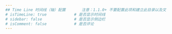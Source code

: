 ```yaml
---
## Time Line 时间线（轴）配置       注意：1.1.0+ 不要配置此项和建立此目录以及文件，否则显示该空白内容的 md。
# isTimeLine: true            # 是否显示时间线
# sidebar: false              # 是否显示侧边栏
# isComment: false            # 是否评论
---
```

